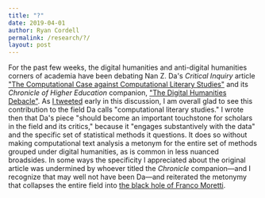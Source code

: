 ```yaml
---
title: "?"
date: 2019-04-01
author: Ryan Cordell
permalink: /research/?/
layout: post
---
```


For the past few weeks, the digital humanities and anti-digital humanities corners of academia have been debating Nan Z. Da's *Critical Inquiry* article ["The Computational Case against Computational Literary Studies"](https://doi.org/10.1086/702594) and its *Chronicle of Higher Education* companion, ["The Digital Humanities Debacle"](https://www.chronicle.com/article/The-Digital-Humanities-Debacle/245986). As [I tweeted](https://twitter.com/ryancordell/status/1106192285887328257) early in this discussion, I am overall glad to see this contribution to the field Da calls "computational literary studies." I wrote then that Da's piece "should become an important touchstone for scholars in the field and its critics," because it "engages substantively with the data" and the specific set of statistical methods it questions. It does so without making computational text analysis a metonym for the entire set of methods grouped under digital humanities, as is common in less nuanced broadsides. In some ways the specificity I appreciated about the original article was undermined by whoever titled the *Chronicle* companion—and I recognize that may well not have been Da—and reiterated the metonymy that collapses the entire field into [the black hole of Franco Moretti](https://ryancordell.org/research/dh/on-ignoring-encoding/). 